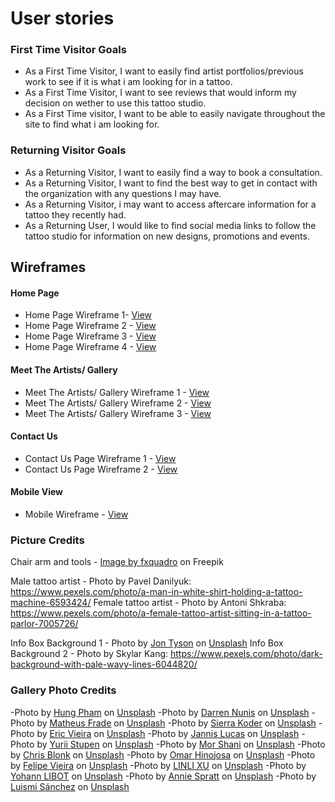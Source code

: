 # User stories

### First Time Visitor Goals

- As a First Time Visitor, I want to easily find artist
  portfolios/previous work to see if it is what i am looking for in a
  tattoo.
- As a First Time Visitor, I want to see reviews that would inform my  
  decision on wether to use this tattoo studio.
- As a First Time visitor, I want to be able to easily navigate
  throughout the site to find what i am looking for.

### Returning Visitor Goals

- As a Returning Visitor, I want to easily find a way to book a
  consultation.
- As a Returning Visitor, I want to find the best way to get in contact
  with the organization with any questions I may have.
- As a Returning Visitor, i may want to access aftercare information for a tattoo they recently had.
- As a Returning User, I would like to find social media links to follow the tattoo studio for information on new designs, promotions and events.

## Wireframes

#### Home Page

- Home Page Wireframe 1- [View](readme_media/wireframes/Landing_Page.png)
- Home Page Wireframe 2 - [View](readme_media/wireframes/Home_Page_2.png)
- Home Page Wireframe 3 - [View](readme_media/wireframes/Home_Page_3.png)
- Home Page Wireframe 4 - [View](readme_media/wireframes/Home_Page_4.png)

#### Meet The Artists/ Gallery

- Meet The Artists/ Gallery Wireframe 1 - [View](readme_media/wireframes/Meet_The_Artists_Page.png)
- Meet The Artists/ Gallery Wireframe 2 - [View](readme_media/wireframes/Meet_The_Artists_Page_2.png)
- Meet The Artists/ Gallery Wireframe 3 - [View](readme_media/wireframes/Meet_The_Artists_Page_3.png)

#### Contact Us

- Contact Us Page Wireframe 1 - [View](readme_media/wireframes/Contact_Us_Page.png)
- Contact Us Page Wireframe 2 - [View](readme_media/wireframes/Contact_Us_Page_2.png)

#### Mobile View

- Mobile Wireframe - [View](readme_media/wireframes/Mobile_View.png)

### Picture Credits

Chair arm and tools - <a href="https://www.freepik.com/free-photo/dark-photo-different-equipment-tattoo-making-tattoo-salon_26605680.htm#query=tattoo%20parlor&position=1&from_view=search&track=ais">Image by fxquadro</a> on Freepik

Male tattoo artist - Photo by Pavel Danilyuk: https://www.pexels.com/photo/a-man-in-white-shirt-holding-a-tattoo-machine-6593424/
Female tattoo artist - Photo by Antoni Shkraba: https://www.pexels.com/photo/a-female-tattoo-artist-sitting-in-a-tattoo-parlor-7005726/

Info Box Background 1 - Photo by <a href="https://unsplash.com/@jontyson?utm_source=unsplash&utm_medium=referral&utm_content=creditCopyText">Jon Tyson</a> on <a href="https://unsplash.com/photos/gIVzDR6JRWc?utm_source=unsplash&utm_medium=referral&utm_content=creditCopyText">Unsplash</a>
Info Box Background 2 - Photo by Skylar Kang: https://www.pexels.com/photo/dark-background-with-pale-wavy-lines-6044820/ 

### Gallery Photo Credits

-Photo by <a href="https://unsplash.com/@thomexinxan?utm_source=unsplash&utm_medium=referral&utm_content=creditCopyText">Hung Pham</a> on <a href="https://unsplash.com/images/things/tattoo?utm_source=unsplash&utm_medium=referral&utm_content=creditCopyText">Unsplash</a>
-Photo by <a href="https://unsplash.com/@dnunis?utm_source=unsplash&utm_medium=referral&utm_content=creditCopyText">Darren Nunis</a> on <a href="https://unsplash.com/images/things/tattoo?utm_source=unsplash&utm_medium=referral&utm_content=creditCopyText">Unsplash</a>
-Photo by <a href="https://unsplash.com/@matheusfrade?utm_source=unsplash&utm_medium=referral&utm_content=creditCopyText">Matheus Frade</a> on <a href="https://unsplash.com/images/things/tattoo?utm_source=unsplash&utm_medium=referral&utm_content=creditCopyText">Unsplash</a>
-Photo by <a href="https://unsplash.com/@sierragracephotography96?utm_source=unsplash&utm_medium=referral&utm_content=creditCopyText">Sierra Koder</a> on <a href="https://unsplash.com/photos/bBtGi7Y6Aco?utm_source=unsplash&utm_medium=referral&utm_content=creditCopyText">Unsplash</a>
-Photo by <a href="https://unsplash.com/fr/@ericvieira?utm_source=unsplash&utm_medium=referral&utm_content=creditCopyText">Eric Vieira</a> on <a href="https://unsplash.com/images/things/tattoo?utm_source=unsplash&utm_medium=referral&utm_content=creditCopyText">Unsplash</a>
-Photo by <a href="https://unsplash.com/@jannis_lucas?utm_source=unsplash&utm_medium=referral&utm_content=creditCopyText">Jannis Lucas</a> on <a href="https://unsplash.com/images/things/tattoo?utm_source=unsplash&utm_medium=referral&utm_content=creditCopyText">Unsplash</a>
-Photo by <a href="https://unsplash.com/@yurii_stupen?utm_source=unsplash&utm_medium=referral&utm_content=creditCopyText">Yurii Stupen</a> on <a href="https://unsplash.com/images/things/tattoo?utm_source=unsplash&utm_medium=referral&utm_content=creditCopyText">Unsplash</a>
-Photo by <a href="https://unsplash.com/@morsha?utm_source=unsplash&utm_medium=referral&utm_content=creditCopyText">Mor Shani</a> on <a href="https://unsplash.com/images/things/tattoo?utm_source=unsplash&utm_medium=referral&utm_content=creditCopyText">Unsplash</a>
-Photo by <a href="https://unsplash.com/ko/@chriskristiansen?utm_source=unsplash&utm_medium=referral&utm_content=creditCopyText">Chris Blonk</a> on <a href="https://unsplash.com/images/things/tattoo?utm_source=unsplash&utm_medium=referral&utm_content=creditCopyText">Unsplash</a>
-Photo by <a href="https://unsplash.com/@omar_hinojosa?utm_source=unsplash&utm_medium=referral&utm_content=creditCopyText">Omar Hinojosa</a> on <a href="https://unsplash.com/photos/AjC2x6hrCr4?utm_source=unsplash&utm_medium=referral&utm_content=creditCopyText">Unsplash</a>
-Photo by <a href="https://unsplash.com/@felpsskater?utm_source=unsplash&utm_medium=referral&utm_content=creditCopyText">Felipe Vieira</a> on <a href="https://unsplash.com/photos/FCC2jFSnkDc?utm_source=unsplash&utm_medium=referral&utm_content=creditCopyText">Unsplash</a>
-Photo by <a href="https://unsplash.com/@xlllyt9694?utm_source=unsplash&utm_medium=referral&utm_content=creditCopyText">LINLI XU</a> on <a href="https://unsplash.com/photos/uetWjffSNMY?utm_source=unsplash&utm_medium=referral&utm_content=creditCopyText">Unsplash</a>
-Photo by <a href="https://unsplash.com/@yohannlibot?utm_source=unsplash&utm_medium=referral&utm_content=creditCopyText">Yohann LIBOT</a> on <a href="https://unsplash.com/photos/K99hX2KHNEE?utm_source=unsplash&utm_medium=referral&utm_content=creditCopyText">Unsplash</a>
-Photo by <a href="https://unsplash.com/@anniespratt?utm_source=unsplash&utm_medium=referral&utm_content=creditCopyText">Annie Spratt</a> on <a href="https://unsplash.com/photos/aJOibhKp1pA?utm_source=unsplash&utm_medium=referral&utm_content=creditCopyText">Unsplash</a>
-Photo by <a href="https://unsplash.com/@luismisanchez?utm_source=unsplash&utm_medium=referral&utm_content=creditCopyText">Luismi Sánchez</a> on <a href="https://unsplash.com/photos/f4n24BEfH7k?utm_source=unsplash&utm_medium=referral&utm_content=creditCopyText">Unsplash</a>
  